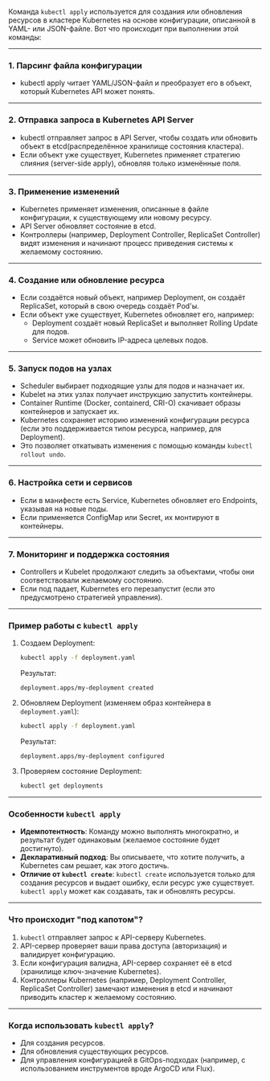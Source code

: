 Команда `kubectl apply` используется для создания или обновления ресурсов в кластере Kubernetes на основе конфигурации, описанной в YAML- или JSON-файле. Вот что происходит при выполнении этой команды:

---

### 1. **Парсинг файла конфигурации**
- kubectl apply читает YAML/JSON-файл и преобразует его в объект, который Kubernetes API может понять.

---

### 2. **Отправка запроса в Kubernetes API Server**
- kubectl отправляет запрос в API Server, чтобы создать или обновить объект в etcd(распределённое хранилище состояния кластера).
- Если объект уже существует, Kubernetes применяет стратегию слияния (server-side apply), обновляя только изменённые поля.

---

### 3. **Применение изменений**
- Kubernetes применяет изменения, описанные в файле конфигурации, к существующему или новому ресурсу.
- API Server обновляет состояние в etcd.
- Контроллеры (например, Deployment Controller, ReplicaSet Controller) видят изменения и начинают процесс приведения системы к желаемому состоянию.

---

### 4. **Создание или обновление ресурса**
- Если создаётся новый объект, например Deployment, он создаёт ReplicaSet, который в свою очередь создаёт Pod'ы.
- Если объект уже существует, Kubernetes обновляет его, например:
  - Deployment создаёт новый ReplicaSet и выполняет Rolling Update для подов.
  - Service может обновить IP-адреса целевых подов.

---

### 5. **Запуск подов на узлах**
- Scheduler выбирает подходящие узлы для подов и назначает их.
- Kubelet на этих узлах получает инструкцию запустить контейнеры.
- Container Runtime (Docker, containerd, CRI-O) скачивает образы контейнеров и запускает их.
- Kubernetes сохраняет историю изменений конфигурации ресурса (если это поддерживается типом ресурса, например, для Deployment).
- Это позволяет откатывать изменения с помощью команды `kubectl rollout undo`.

---

### 6. **Настройка сети и сервисов**
- Если в манифесте есть Service, Kubernetes обновляет его Endpoints, указывая на новые поды.
- Если применяется ConfigMap или Secret, их монтируют в контейнеры.

---

### 7. **Мониторинг и поддержка состояния**
- Controllers и Kubelet продолжают следить за объектами, чтобы они соответствовали желаемому состоянию.
- Если под падает, Kubernetes его перезапустит (если это предусмотрено стратегией управления).

---

### Пример работы с `kubectl apply`
1. Создаем Deployment:
   ```bash
   kubectl apply -f deployment.yaml
   ```
   Результат:
   ```
   deployment.apps/my-deployment created
   ```

2. Обновляем Deployment (изменяем образ контейнера в `deployment.yaml`):
   ```bash
   kubectl apply -f deployment.yaml
   ```
   Результат:
   ```
   deployment.apps/my-deployment configured
   ```

3. Проверяем состояние Deployment:
   ```bash
   kubectl get deployments
   ```

---

### Особенности `kubectl apply`
- **Идемпотентность**: Команду можно выполнять многократно, и результат будет одинаковым (желаемое состояние будет достигнуто).
- **Декларативный подход**: Вы описываете, что хотите получить, а Kubernetes сам решает, как этого достичь.
- **Отличие от `kubectl create`**: `kubectl create` используется только для создания ресурсов и выдает ошибку, если ресурс уже существует. `kubectl apply` может как создавать, так и обновлять ресурсы.

---

### Что происходит "под капотом"?
1. `kubectl` отправляет запрос к API-серверу Kubernetes.
2. API-сервер проверяет ваши права доступа (авторизация) и валидирует конфигурацию.
3. Если конфигурация валидна, API-сервер сохраняет её в etcd (хранилище ключ-значение Kubernetes).
4. Контроллеры Kubernetes (например, Deployment Controller, ReplicaSet Controller) замечают изменения в etcd и начинают приводить кластер к желаемому состоянию.

---

### Когда использовать `kubectl apply`?
- Для создания ресурсов.
- Для обновления существующих ресурсов.
- Для управления конфигурацией в GitOps-подходах (например, с использованием инструментов вроде ArgoCD или Flux).

